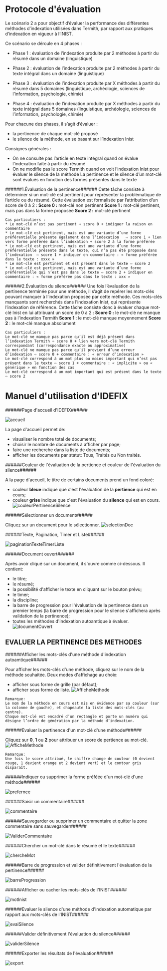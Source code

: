 Protocole d'évaluation
==============================
Le scénario 2 a pour objectif d’évaluer la performance des différentes méthodes d’indexation utilisées dans Termith, par rapport aux pratiques d’indexation en vigueur à l’INIST.

Ce scénario se déroule en 4 phases :
* Phase 1 : évaluation de l’indexation produite par 2 méthodes à partir du résumé dans un domaine (linguistique)
* Phase 2 : évaluation de l’indexation produite par 2 méthodes à partir du texte intégral dans un domaine (linguistique)

* Phase 3 : évaluation de l’indexation produite par X méthodes à partir du résumé dans 5 domaines (linguistique, archéologie, sciences de l’information, psychologie, chimie)

* Phase 4 : évaluation de l’indexation produite par X méthodes à partir du texte intégral dans 5 domaines (linguistique, archéologie, sciences de l’information, psychologie, chimie)

Pour chacune des phases, il s’agit d’évaluer :
* la pertinence de chaque mot-clé proposé
* le silence de la méthode, en se basant sur l’indexation Inist

Consignes générales :
* On ne consulte pas l’article en texte intégral quand on évalue l’indexation faite à partir du résumé
* On ne modifie pas le score Termith quand on voit l’indexation Inist pour évaluer le silence de la méthode
La pertinence et le silence d’un mot-clé sont évalués en fonction des formes présentes dans le texte

 ######1.Évaluation de la pertinence######
Cette tâche consiste à déterminer si un mot-clé est pertinent pour représenter la problématique de l’article ou du résumé.
Cette évaluation est formalisée par l’attribution d’un score de 0 à 2 :
**Score 0 :** mot-clé non pertinent
**Score 1 :** mot-clé pertinent, mais pas dans la forme proposée
**Score 2 :** mot-clé pertinent

```
Cas particuliers :
* Le mot-clé n’est pas pertinent ⇨ score 0 + indiquer la raison en commentaire
* Le mot-clé est pertinent, mais est une variante d’une forme préférentielle présente également dans l’indexation   ⇨ score 1 + lien vers forme préférée dans l’indexation + score 2 à la forme préférée
* Le mot-clé est pertinent, mais est une variante d’une forme préférentielle présente dans le texte, qui n’a pas été proposée dans l’indexation  ⇨ score 1 + indiquer en commentaire : « forme préférée dans le texte : xxxx »
* Le mot-clé est pertinent et est présent dans le texte ⇨ score 2
* Le mot-clé est pertinent, mais est une variante d’une forme préférentielle qui n’est pas dans le texte ⇨ score 2 + indiquer en commentaire : « forme préférée pas dans le texte : xxx »

```

######2.Évaluation du silence######
Une fois l’évaluation de la pertinence terminée pour une méthode, il s’agit de repérer les mots-clés pouvant manquer à l’indexation proposée par cette méthode.
Ces mots-clés manquants sont recherchés dans l’indexation Inist, qui représente l’indexation de référence.
Cette tâche consiste donc à évaluer chaque mot-clé Inist en lui attribuant un score de 0 à 2 :
**Score 0 :** le mot-clé ne manque pas à l’indexation Termith
**Score 1 :** le mot-clé manque moyennement
**Score 2** : le mot-clé manque absolument
```
Cas particuliers :
Le mot-clé ne manque pas parce qu’il est déjà présent dans l’indexation Termith ⇨ score 0 + lien vers mot-clé Termith correspondant (correspondance exacte ou approximative)
Le mot-clé ne manque pas parce qu’il provient d’une erreur d’indexation ⇨ score 0 + commentaire : « erreur d’indexation »
Le mot-clé correspond à un mot plus ou moins important qui n’est pas présent dans le texte ⇨ score 1 + commentaire : « implicite » ou « générique » en fonction des cas
Le mot-clé correspond à un mot important qui est présent dans le texte ⇨ score 2

```


Manuel d'utilisation d'IDEFIX
==============================

######Page d'accueil d'IDEFIX######

![accueil](https://github.com/termith-anr/scripts-formats/blob/master/Screens/png/accueil.png)

La page d'accueil permet de:
* visualiser le nombre total de documents;
* choisir le nombre de documents à afficher par page;
* faire une recherche dans la liste de documents;   
* afficher les documents par statut: Tous, Traités ou Non traités.

######Couleur de l'évaluation de la pertience et couleur de l'évaluation du silence######

A la page d'accueil, le titre de certains documents prend un fond coloré:
* couleur **bleue** indique que c'est l'évaluation de la **pertience** qui est en cours;
* couleur **grise** indique que c'est l'évaluation du **silence** qui est en cours.
![couleurPertinenceSilence](https://github.com/termith-anr/scripts-formats/blob/master/Screens/png/couleurPertSilence.png)

######Sélectionner un document######

Cliquez sur un document pour le sélectionner.
![selectionDoc](https://github.com/termith-anr/scripts-formats/blob/master/Screens/png/selectionDoc.png)

######Texte, Pagination, Timer et Liste######

![paginationTexteTimerListe](https://github.com/termith-anr/scripts-formats/blob/master/Screens/png/pagination.png)

######Document ouvert######

Aprés avoir cliqué sur un document, il s'ouvre comme ci-dessous. Il contient:
* le titre;
* le résumé;
* la possibilité d'afficher le texte en cliquant sur le bouton prévu;
* le timer;
* la discipline;
* la barre de progression pour l'évaluation de la pertinence dans un premier temps (la barre de progression pour le silence s'affichera après validation de la pertinence);
* toutes les méthodes d'indexation autoamtique à évaluer.
![documentOuvert](https://github.com/termith-anr/scripts-formats/blob/master/Screens/png/ouvertureDoc.png)

EVALUER LA PERTINENCE DES METHODES
-----------
######Afficher les mots-clés d'une méthode d'indexation autoamtique######

Pour afficher les mots-clés d'une méthode, cliquez sur le nom de la méthode souhaitée.
Deux modes d'affichage au choix:
* afficher sous forme de grille (par défaut);
* afficher sous forme de liste.
![AfficheMethode](https://github.com/termith-anr/scripts-formats/blob/master/Screens/png/afficheMethode.png)
```
Remarque:
Le nom de la méthode en cours est mis en évidence par sa couleur (sur la colonne de gauche), et chapeaute la liste des mots-clés (au centre).
Chaque mot-clé est encadré d’un rectangle et porte un numéro qui désigne l’ordre de génération par la méthode d’indexation.
```
######Evaluer la pertinence d'un mot-clé d'une méthode######

Cliquez sur **0**, **1** ou **2** pour attribuer un score de pertience au mot-clé.
![AfficheMethode](https://github.com/termith-anr/scripts-formats/blob/master/Screens/png/notePertinence.png)

```
Remarque:
Une fois le score attribué, le chiffre change de couleur (0 devient rouge, 1 devient orange et 2 devient vert) et le contour gris disparaît.
```
######Indiquer ou supprimer la forme préféée d'un mot-clé d'une méthode######

![prefernce](https://github.com/termith-anr/scripts-formats/blob/master/Screens/png/preference.png)

######Saisir un commentaire######

![commentaire](https://github.com/termith-anr/scripts-formats/blob/master/Screens/png/commentaire.png)

######Sauvegarder ou supprimer un commentaire et quitter la zone commentaire sans sauvegarder######

![ValiderCommentaire](https://github.com/termith-anr/scripts-formats/blob/master/Screens/png/validerCommentaire.png)

######Chercher un mot-clé dans le résumé et le texte######

![chercheMot](https://github.com/termith-anr/scripts-formats/blob/master/Screens/png/rechercheMot.png)

######Barre de progression et valider définitivement l'évaluation de la pertinence######

![barreProgression](https://github.com/termith-anr/scripts-formats/blob/master/Screens/png/barreProgession.png)

######Afficher ou cacher les mots-clés de l'INIST######

![motInist](https://github.com/termith-anr/scripts-formats/blob/master/Screens/png/afficheMotInist.png)

######Evaluer le silence d'une méthode d'indexation automatique par rapport aux mots-clés de l'INIST######

![evalSilence](https://github.com/termith-anr/scripts-formats/blob/master/Screens/png/evalMotInist.png)

######Valider définitivement l'évaluation du silence######

![validerSilence](https://github.com/termith-anr/scripts-formats/blob/master/Screens/png/ValidationSilence.png)

######Exporter les résultats de l'évaluation######

![export](https://github.com/termith-anr/scripts-formats/blob/master/Screens/png/export.png)
